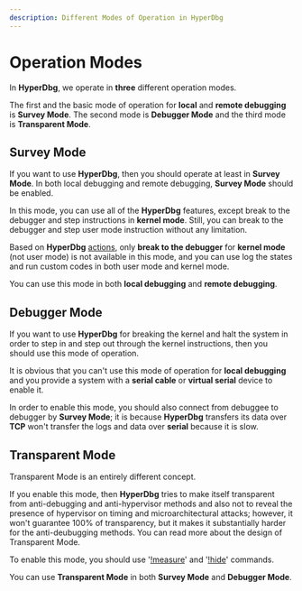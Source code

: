 ```yaml
---
description: Different Modes of Operation in HyperDbg
---
```


# Operation Modes

In **HyperDbg**, we operate in **three** different operation modes.

The first and the basic mode of operation for **local** and **remote debugging** is **Survey Mode**. The second mode is **Debugger Mode** and the third mode is **Transparent Mode**.

## Survey Mode

If you want to use **HyperDbg**, then you should operate at least in **Survey Mode**. In both local debugging and remote debugging, **Survey Mode** should be enabled.

In this mode, you can use all of the **HyperDbg** features, except break to the debugger and step instructions in **kernel mode**. Still, you can break to the debugger and step user mode instruction without any limitation.

Based on **HyperDbg** [actions](https://docs.hyperdbg.com/using-hyperdbg/prerequisites), only **break to the debugger** for **kernel mode** \(not user mode\) is not available in this mode, and you can use log the states and run custom codes in both user mode and kernel mode. 

You can use this mode in both **local debugging** and **remote debugging**.

## Debugger Mode

If you want to use **HyperDbg** for breaking the kernel and halt the system in order to step in and step out through the kernel instructions, then you should use this mode of operation.

It is obvious that you can't use this mode of operation for **local debugging** and you provide a system with a **serial cable** or **virtual serial** device to enable it.

In order to enable this mode, you should also connect from debuggee to debugger by **Survey Mode**; it is because **HyperDbg** transfers its data over **TCP** won't transfer the logs and data over **serial** because it is slow.

## Transparent Mode

Transparent Mode is an entirely different concept.

If you enable this mode, then **HyperDbg** tries to make itself transparent from anti-debugging and anti-hypervisor methods and also not to reveal the presence of hypervisor on timing and microarchitectural attacks; however, it won't guarantee 100% of transparency, but it makes it substantially harder for the anti-deubugging methods. You can read more about the design of Transparent Mode.

To enable this mode, you should use '[!measure](https://docs.hyperdbg.com/commands/extension-commands/measure)' and '[!hide](https://docs.hyperdbg.com/commands/extension-commands/hide)' commands.

You can use **Transparent Mode** in both **Survey Mode** and **Debugger Mode**.




